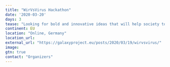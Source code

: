```yaml
---
title: "WirVsVirus Hackathon"
date: '2020-03-20'
days: 3
tease: "Looking for bold and innovative ideas that will help society to show solidarity now and emerge stronger"
continent: EU
location: "Online, Germany"
location_url: 
external_url: "https://galaxyproject.eu/posts/2020/03/19/wirvsvirus/"
image: 
gtn: true
contact: "Organizers"
---
```


